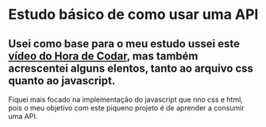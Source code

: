 # Estudo básico de como usar uma API
## Usei como base para o meu estudo ussei este [vídeo do Hora de Codar](https://www.youtube.com/watch?v=qIGYM4S8x50&list=PLzL9MxP5A9wk4Roc6Pk4XPQuKLJMcv6p6&index=53), mas também acrescentei alguns elentos, tanto ao arquivo css quanto ao javascript.

Fiquei mais focado na implementação do javascript que nno css e html, pois o meu objetivo com este piqueno projeto é de aprender a consumir uma API.
